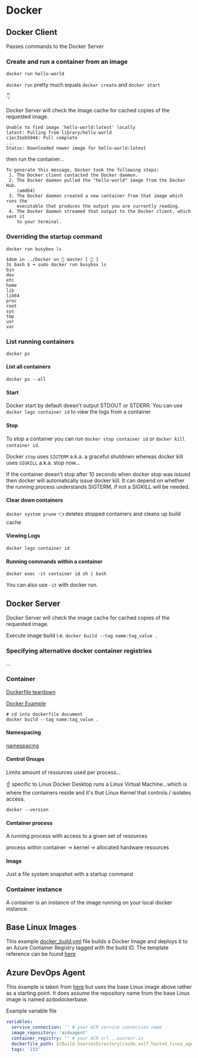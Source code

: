 # Docker

## Docker Client

Passes commands to the Docker Server

### Create and run a container from an image

```shell
docker run hello-world
```

`docker run` pretty much equals `docker create` and `docker start`

:point_down:

Docker Server will check the image cache for cached copies of the requested image.

```text
Unable to find image 'hello-world:latest' locally
latest: Pulling from library/hello-world
c1ec31eb5944: Pull complete
...
Status: Downloaded newer image for hello-world:latest
```

then run the container...

```text
To generate this message, Docker took the following steps:
 1. The Docker client contacted the Docker daemon.
 2. The Docker daemon pulled the "hello-world" image from the Docker Hub.
    (amd64)
 3. The Docker daemon created a new container from that image which runs the
    executable that produces the output you are currently reading.
 4. The Docker daemon streamed that output to the Docker client, which sent it
    to your terminal.
```

### Overriding the startup command

```shell
docker run busybox ls
```

```text
$dom in ../Docker on  master [ 📝 ] 
3s bash $ ➜ sudo docker run busybox ls
bin
dev
etc
home
lib
lib64
proc
root
sys
tmp
usr
var
```

### List running containers

```shell
docker ps
```

#### List all containers

```shell
docker ps --all
```

#### Start

Docker start by default doesn't output STDOUT or STDERR. You can use `docker logs container id` to view the logs from a container

#### Stop

To stop a container you can run `docker stop container id` or `docker kill container id`.

Docker `stop` uses `SIGTERM` a.k.a. a graceful shutdown whereas docker kill uses `SIGKILL` a.k.a. stop now...

If the container doesn't stop after 10 seconds when docker stop was issued then docker will automatically issue docker kill. It can depend on whether the running process understands SIGTERM, if not a SIGKILL will be needed.

#### Clear down containers

`docker system prune` :point_left: deletes stopped containers and cleans up build cache

#### Viewing Logs

`docker logs container id`

#### Running commands within a container

`docker exec -it container id sh | bash`

You can also use `-it` with docker run.

## Docker Server

Docker Server will check the image cache for cached copies of the requested image.

Execute image build i.e. `docker build --tag name:tag_value .`

### Specifying alternative docker container registries

...

### Container

[Dockerfile teardown](./redis_server/teardown.md)

[Docker Example](./redis_server/dockerfile)

```shell
# cd into dockerfile document
docker build --tag name:tag_value .
```

#### Namespacing

[namespacing](https://www.toptal.com/linux/separation-anxiety-isolating-your-system-with-linux-namespaces)

#### Control Groups

Limits amount of resources used per process...

:point_up: specific to Linux
Docker Desktop runs a Linux Virtual Machine...which is where the containers reside and it's that Linux Kernel that controls / isolates access.

```shell
docker --version
```

#### Container process

A running process with access to a given set of resources

process within container -> kernel -> allocated hardware resources

#### Image

Just a file system snapshot with a startup command

### Container instance

A container is an instance of the image running on your local docker instance.

## Base Linux Images

This example [docker_build.yml](https://raw.githubusercontent.com/heathen1878/Docker/master/base_linux_image/docker_build.yml) file builds a Docker Image and deploys it to an Azure Container Registry tagged with the build ID. The template reference can be found [here](https://raw.githubusercontent.com/heathen1878/azdo_pipelines/main/docker_build/docker_build.yml)

## Azure DevOps Agent

This example is taken from [here](https://learn.microsoft.com/en-us/azure/devops/pipelines/agents/docker?view=azure-devops#linux) but uses the base Linux image above rather as a starting point. It does assume the repository name from the base Linux image is named azdodockerbase.

Example variable file

```yaml
variables:
  service_connection: '' # your ACR service connection name
  image_repository: 'azdoagent'
  container_registry: '' # your ACR url...azurecr.io
  dockerfile_path: $(Build.SourcesDirectory)/azdo_self_hosted_linux_agent/Dockerfile
  tags: '233'
```

